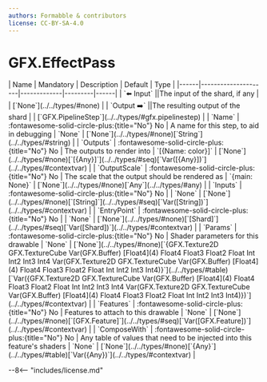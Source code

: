 ```yaml
---
authors: Formabble & contributors
license: CC-BY-SA-4.0
---
```



# GFX.EffectPass

<div class="sh-parameters" markdown="1">
| Name | Mandatory | Description | Default | Type |
|------|---------------------|-------------|---------|------|
| `⬅️ Input` ||The input of the shard, if any | | [`None`](../../types/#none) |
| `Output ➡️` ||The resulting output of the shard | | [`GFX.PipelineStep`](../../types/#gfx.pipelinestep) |
| `Name` | :fontawesome-solid-circle-plus:{title="No"} No  | A name for this step, to aid in debugging | `None` | [`None`](../../types/#none)[`String`](../../types/#string) |
| `Outputs` | :fontawesome-solid-circle-plus:{title="No"} No  | The outputs to render into | `[{Name: color}]` | [`None`](../../types/#none)[`[{Any}]`](../../types/#seq)[`Var([{Any}])`](../../types/#contextvar) |
| `OutputScale` | :fontawesome-solid-circle-plus:{title="No"} No  | The scale that the output should be rendered as | `{main: None}` | [`None`](../../types/#none)[`Any`](../../types/#any) |
| `Inputs` | :fontawesome-solid-circle-plus:{title="No"} No  |  | `None` | [`None`](../../types/#none)[`[String]`](../../types/#seq)[`Var([String])`](../../types/#contextvar) |
| `EntryPoint` | :fontawesome-solid-circle-plus:{title="No"} No  |  | `None` | [`None`](../../types/#none)[`[Shard]`](../../types/#seq)[`Var([Shard])`](../../types/#contextvar) |
| `Params` | :fontawesome-solid-circle-plus:{title="No"} No  | Shader parameters for this drawable | `None` | [`None`](../../types/#none)[`{GFX.Texture2D GFX.TextureCube Var(GFX.Buffer) [Float4](4) Float4 Float3 Float2 Float Int Int2 Int3 Int4 Var(GFX.Texture2D GFX.TextureCube Var(GFX.Buffer) [Float4](4) Float4 Float3 Float2 Float Int Int2 Int3 Int4)}`](../../types/#table)[`Var({GFX.Texture2D GFX.TextureCube Var(GFX.Buffer) [Float4](4) Float4 Float3 Float2 Float Int Int2 Int3 Int4 Var(GFX.Texture2D GFX.TextureCube Var(GFX.Buffer) [Float4](4) Float4 Float3 Float2 Float Int Int2 Int3 Int4)})`](../../types/#contextvar) |
| `Features` | :fontawesome-solid-circle-plus:{title="No"} No  | Features to attach to this drawable | `None` | [`None`](../../types/#none)[`[GFX.Feature]`](../../types/#seq)[`Var([GFX.Feature])`](../../types/#contextvar) |
| `ComposeWith` | :fontawesome-solid-circle-plus:{title="No"} No  | Any table of values that need to be injected into this feature's shaders | `None` | [`None`](../../types/#none)[`{Any}`](../../types/#table)[`Var({Any})`](../../types/#contextvar) |

</div>



--8<-- "includes/license.md"

